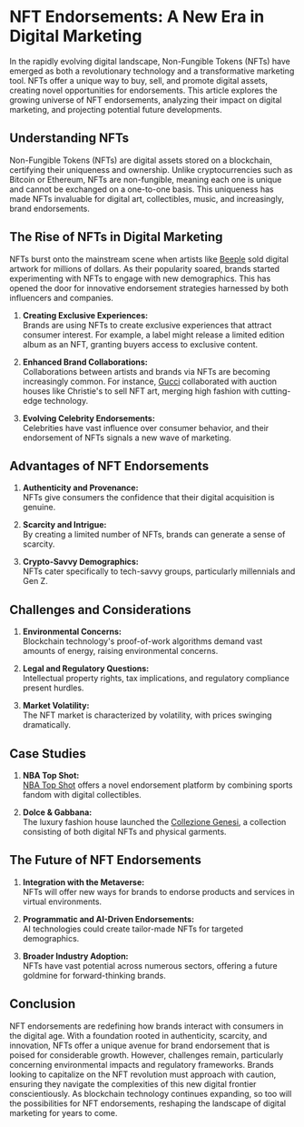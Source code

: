 # NFT Endorsements: A New Era in Digital Marketing

In the rapidly evolving digital landscape, Non-Fungible Tokens (NFTs) have emerged as both a revolutionary technology and a transformative marketing tool. NFTs offer a unique way to buy, sell, and promote digital assets, creating novel opportunities for endorsements. This article explores the growing universe of NFT endorsements, analyzing their impact on digital marketing, and projecting potential future developments.

## Understanding NFTs

Non-Fungible Tokens (NFTs) are digital assets stored on a blockchain, certifying their uniqueness and ownership. Unlike cryptocurrencies such as Bitcoin or Ethereum, NFTs are non-fungible, meaning each one is unique and cannot be exchanged on a one-to-one basis. This uniqueness has made NFTs invaluable for digital art, collectibles, music, and increasingly, brand endorsements.

## The Rise of NFTs in Digital Marketing

NFTs burst onto the mainstream scene when artists like [Beeple](https://www.beeple-crap.com/) sold digital artwork for millions of dollars. As their popularity soared, brands started experimenting with NFTs to engage with new demographics. This has opened the door for innovative endorsement strategies harnessed by both influencers and companies.

1. **Creating Exclusive Experiences:**  
   Brands are using NFTs to create exclusive experiences that attract consumer interest. For example, a label might release a limited edition album as an NFT, granting buyers access to exclusive content.

2. **Enhanced Brand Collaborations:**  
   Collaborations between artists and brands via NFTs are becoming increasingly common. For instance, [Gucci](https://www.gucci.com/) collaborated with auction houses like Christie's to sell NFT art, merging high fashion with cutting-edge technology.

3. **Evolving Celebrity Endorsements:**  
   Celebrities have vast influence over consumer behavior, and their endorsement of NFTs signals a new wave of marketing.

## Advantages of NFT Endorsements

1. **Authenticity and Provenance:**  
   NFTs give consumers the confidence that their digital acquisition is genuine. 

2. **Scarcity and Intrigue:**  
   By creating a limited number of NFTs, brands can generate a sense of scarcity.

3. **Crypto-Savvy Demographics:**  
   NFTs cater specifically to tech-savvy groups, particularly millennials and Gen Z.

## Challenges and Considerations

1. **Environmental Concerns:**  
   Blockchain technology's proof-of-work algorithms demand vast amounts of energy, raising environmental concerns.

2. **Legal and Regulatory Questions:**  
   Intellectual property rights, tax implications, and regulatory compliance present hurdles.

3. **Market Volatility:**  
   The NFT market is characterized by volatility, with prices swinging dramatically.

## Case Studies

1. **NBA Top Shot:**  
   [NBA Top Shot](https://nbatopshot.com/) offers a novel endorsement platform by combining sports fandom with digital collectibles.

2. **Dolce & Gabbana:**  
   The luxury fashion house launched the [Collezione Genesi](https://unxd.com/), a collection consisting of both digital NFTs and physical garments.

## The Future of NFT Endorsements

1. **Integration with the Metaverse:**  
   NFTs will offer new ways for brands to endorse products and services in virtual environments.

2. **Programmatic and AI-Driven Endorsements:**  
   AI technologies could create tailor-made NFTs for targeted demographics.

3. **Broader Industry Adoption:**  
   NFTs have vast potential across numerous sectors, offering a future goldmine for forward-thinking brands.

## Conclusion

NFT endorsements are redefining how brands interact with consumers in the digital age. With a foundation rooted in authenticity, scarcity, and innovation, NFTs offer a unique avenue for brand endorsement that is poised for considerable growth. However, challenges remain, particularly concerning environmental impacts and regulatory frameworks. Brands looking to capitalize on the NFT revolution must approach with caution, ensuring they navigate the complexities of this new digital frontier conscientiously. As blockchain technology continues expanding, so too will the possibilities for NFT endorsements, reshaping the landscape of digital marketing for years to come.